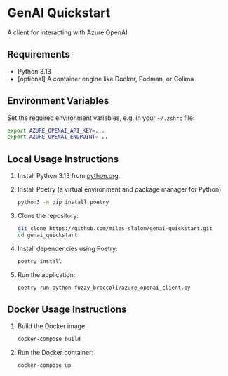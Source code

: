 # GenAI Quickstart

A client for interacting with Azure OpenAI.

## Requirements

- Python 3.13
- [optional] A container engine like Docker, Podman, or Colima

## Environment Variables

Set the required environment variables, e.g. in your `~/.zshrc` file:

```sh
export AZURE_OPENAI_API_KEY=...
export AZURE_OPENAI_ENDPOINT=...
```


## Local Usage Instructions

1. Install Python 3.13 from [python.org](https://www.python.org/downloads/release/python-3130/).

2. Install Poetry (a virtual environment and package manager for Python)
    ```sh
    python3 -m pip install poetry
    ```

4. Clone the repository:

    ```sh
    git clone https://github.com/miles-slalom/genai-quickstart.git
    cd genai_quickstart
    ```

5. Install dependencies using Poetry:

    ```sh
    poetry install
    ```


2. Run the application:

    ```sh
    poetry run python fuzzy_broccoli/azure_openai_client.py
    ```

## Docker Usage Instructions

1. Build the Docker image:

    ```sh
    docker-compose build
    ```

2. Run the Docker container:

    ```sh
    docker-compose up
    ```
